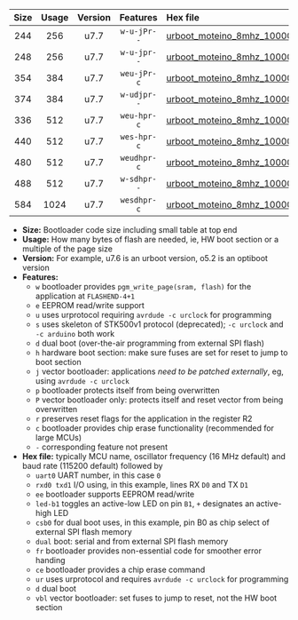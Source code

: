 |Size|Usage|Version|Features|Hex file|
|:-:|:-:|:-:|:-:|:--|
|244|256|u7.7|`w-u-jPr--`|[urboot_moteino_8mhz_1000000bps_uart0_rxd0_txd1_led+b1_ur_vbl.hex](https://raw.githubusercontent.com/stefanrueger/urboot.hex/main/boards/moteino/fcpu_8mhz/1000000_bps/urboot_moteino_8mhz_1000000bps_uart0_rxd0_txd1_led+b1_ur_vbl.hex)|
|248|256|u7.7|`w-u-jpr--`|[urboot_moteino_8mhz_1000000bps_uart0_rxd0_txd1_led+b1_fr_ur_vbl.hex](https://raw.githubusercontent.com/stefanrueger/urboot.hex/main/boards/moteino/fcpu_8mhz/1000000_bps/urboot_moteino_8mhz_1000000bps_uart0_rxd0_txd1_led+b1_fr_ur_vbl.hex)|
|354|384|u7.7|`weu-jPr-c`|[urboot_moteino_8mhz_1000000bps_uart0_rxd0_txd1_ee_led+b1_fr_ce_ur_vbl.hex](https://raw.githubusercontent.com/stefanrueger/urboot.hex/main/boards/moteino/fcpu_8mhz/1000000_bps/urboot_moteino_8mhz_1000000bps_uart0_rxd0_txd1_ee_led+b1_fr_ce_ur_vbl.hex)|
|374|384|u7.7|`w-udjpr--`|[urboot_moteino_8mhz_1000000bps_uart0_rxd0_txd1_led+b1_csb0_dual_ur_vbl.hex](https://raw.githubusercontent.com/stefanrueger/urboot.hex/main/boards/moteino/fcpu_8mhz/1000000_bps/urboot_moteino_8mhz_1000000bps_uart0_rxd0_txd1_led+b1_csb0_dual_ur_vbl.hex)|
|336|512|u7.7|`weu-hpr-c`|[urboot_moteino_8mhz_1000000bps_uart0_rxd0_txd1_ee_led+b1_fr_ce_ur.hex](https://raw.githubusercontent.com/stefanrueger/urboot.hex/main/boards/moteino/fcpu_8mhz/1000000_bps/urboot_moteino_8mhz_1000000bps_uart0_rxd0_txd1_ee_led+b1_fr_ce_ur.hex)|
|440|512|u7.7|`wes-hpr-c`|[urboot_moteino_8mhz_1000000bps_uart0_rxd0_txd1_ee_led+b1_fr_ce.hex](https://raw.githubusercontent.com/stefanrueger/urboot.hex/main/boards/moteino/fcpu_8mhz/1000000_bps/urboot_moteino_8mhz_1000000bps_uart0_rxd0_txd1_ee_led+b1_fr_ce.hex)|
|480|512|u7.7|`weudhpr-c`|[urboot_moteino_8mhz_1000000bps_uart0_rxd0_txd1_ee_led+b1_csb0_dual_fr_ce_ur.hex](https://raw.githubusercontent.com/stefanrueger/urboot.hex/main/boards/moteino/fcpu_8mhz/1000000_bps/urboot_moteino_8mhz_1000000bps_uart0_rxd0_txd1_ee_led+b1_csb0_dual_fr_ce_ur.hex)|
|488|512|u7.7|`w-sdhpr--`|[urboot_moteino_8mhz_1000000bps_uart0_rxd0_txd1_led+b1_csb0_dual_fr.hex](https://raw.githubusercontent.com/stefanrueger/urboot.hex/main/boards/moteino/fcpu_8mhz/1000000_bps/urboot_moteino_8mhz_1000000bps_uart0_rxd0_txd1_led+b1_csb0_dual_fr.hex)|
|584|1024|u7.7|`wesdhpr-c`|[urboot_moteino_8mhz_1000000bps_uart0_rxd0_txd1_ee_led+b1_csb0_dual_fr_ce.hex](https://raw.githubusercontent.com/stefanrueger/urboot.hex/main/boards/moteino/fcpu_8mhz/1000000_bps/urboot_moteino_8mhz_1000000bps_uart0_rxd0_txd1_ee_led+b1_csb0_dual_fr_ce.hex)|

- **Size:** Bootloader code size including small table at top end
- **Usage:** How many bytes of flash are needed, ie, HW boot section or a multiple of the page size
- **Version:** For example, u7.6 is an urboot version, o5.2 is an optiboot version
- **Features:**
  + `w` bootloader provides `pgm_write_page(sram, flash)` for the application at `FLASHEND-4+1`
  + `e` EEPROM read/write support
  + `u` uses urprotocol requiring `avrdude -c urclock` for programming
  + `s` uses skeleton of STK500v1 protocol (deprecated); `-c urclock` and `-c arduino` both work
  + `d` dual boot (over-the-air programming from external SPI flash)
  + `h` hardware boot section: make sure fuses are set for reset to jump to boot section
  + `j` vector bootloader: applications *need to be patched externally*, eg, using `avrdude -c urclock`
  + `p` bootloader protects itself from being overwritten
  + `P` vector bootloader only: protects itself and reset vector from being overwritten
  + `r` preserves reset flags for the application in the register R2
  + `c` bootloader provides chip erase functionality (recommended for large MCUs)
  + `-` corresponding feature not present
- **Hex file:** typically MCU name, oscillator frequency (16 MHz default) and baud rate (115200 default) followed by
  + `uart0` UART number, in this case `0`
  + `rxd0 txd1` I/O using, in this example, lines RX `D0` and TX `D1`
  + `ee` bootloader supports EEPROM read/write
  + `led-b1` toggles an active-low LED on pin `B1`, `+` designates an active-high LED
  + `csb0` for dual boot uses, in this example, pin B0 as chip select of external SPI flash memory
  + `dual` boot: serial and from external SPI flash memory
  + `fr` bootloader provides non-essential code for smoother error handing
  + `ce` bootloader provides a chip erase command
  + `ur` uses urprotocol and requires `avrdude -c urclock` for programming
  + `d` dual boot
  + `vbl` vector bootloader: set fuses to jump to reset, not the HW boot section
